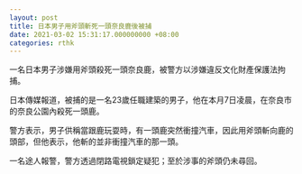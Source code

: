 ```yaml
---
layout: post
title: 日本男子用斧頭斬死一頭奈良鹿後被捕
date: 2021-03-02 15:31:17.000000000 +08:00
categories: rthk
---
```


一名日本男子涉嫌用斧頭殺死一頭奈良鹿，被警方以涉嫌違反文化財產保護法拘捕。

日本傳媒報道，被捕的是一名23歲任職建築的男子，他在本月7日凌晨，在奈良市的奈良公園內殺死一頭鹿。

警方表示，男子供稱當跟鹿玩耍時，有一頭鹿突然衝撞汽車，因此用斧頭斬向鹿的頭部，但他表示，他斬的並非衝撞汽車的那一頭。

一名途人報警，警方透過閉路電視鎖定疑犯；至於涉事的斧頭仍未尋回。

